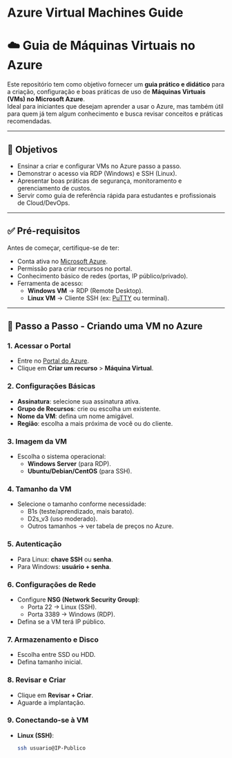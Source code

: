 ﻿# Azure Virtual Machines Guide

# ☁️ Guia de Máquinas Virtuais no Azure

Este repositório tem como objetivo fornecer um **guia prático e didático** para a criação, configuração e boas práticas de uso de **Máquinas Virtuais (VMs) no Microsoft Azure**.  
Ideal para iniciantes que desejam aprender a usar o Azure, mas também útil para quem já tem algum conhecimento e busca revisar conceitos e práticas recomendadas.

---

## 📌 Objetivos
- Ensinar a criar e configurar VMs no Azure passo a passo.
- Demonstrar o acesso via RDP (Windows) e SSH (Linux).
- Apresentar boas práticas de segurança, monitoramento e gerenciamento de custos.
- Servir como guia de referência rápida para estudantes e profissionais de Cloud/DevOps.

---

## ✅ Pré-requisitos
Antes de começar, certifique-se de ter:
- Conta ativa no [Microsoft Azure](https://azure.microsoft.com/pt-br/).
- Permissão para criar recursos no portal.
- Conhecimento básico de redes (portas, IP público/privado).
- Ferramenta de acesso:
  - **Windows VM** → RDP (Remote Desktop).
  - **Linux VM** → Cliente SSH (ex: [PuTTY](https://www.putty.org/) ou terminal).

---

## 🚀 Passo a Passo - Criando uma VM no Azure

### 1. Acessar o Portal
- Entre no [Portal do Azure](https://portal.azure.com/).
- Clique em **Criar um recurso** > **Máquina Virtual**.

### 2. Configurações Básicas
- **Assinatura**: selecione sua assinatura ativa.
- **Grupo de Recursos**: crie ou escolha um existente.
- **Nome da VM**: defina um nome amigável.
- **Região**: escolha a mais próxima de você ou do cliente.

### 3. Imagem da VM
- Escolha o sistema operacional:
  - **Windows Server** (para RDP).
  - **Ubuntu/Debian/CentOS** (para SSH).

### 4. Tamanho da VM
- Selecione o tamanho conforme necessidade:
  - B1s (teste/aprendizado, mais barato).
  - D2s_v3 (uso moderado).
  - Outros tamanhos → ver tabela de preços no Azure.

### 5. Autenticação
- Para Linux: **chave SSH** ou **senha**.
- Para Windows: **usuário + senha**.

### 6. Configurações de Rede
- Configure **NSG (Network Security Group)**:
  - Porta 22 → Linux (SSH).
  - Porta 3389 → Windows (RDP).
- Defina se a VM terá IP público.

### 7. Armazenamento e Disco
- Escolha entre SSD ou HDD.
- Defina tamanho inicial.

### 8. Revisar e Criar
- Clique em **Revisar + Criar**.
- Aguarde a implantação.

### 9. Conectando-se à VM
- **Linux (SSH)**:  
  ```bash
  ssh usuario@IP-Publico
